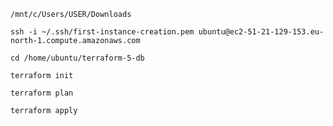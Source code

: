 


```
/mnt/c/Users/USER/Downloads
```





```
ssh -i ~/.ssh/first-instance-creation.pem ubuntu@ec2-51-21-129-153.eu-north-1.compute.amazonaws.com
```




```
cd /home/ubuntu/terraform-5-db
```



```
terraform init
```


```
terraform plan

```


```
terraform apply
```


